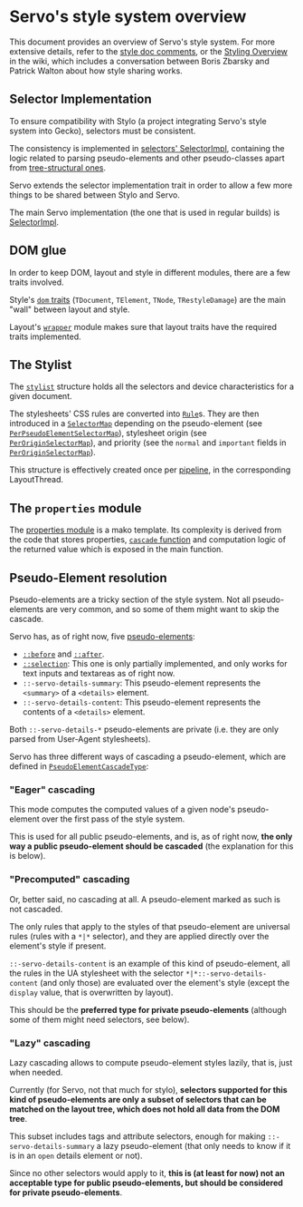 <!-- TODO: needs copyediting -->

# Servo's style system overview

This document provides an overview of Servo's style system.
For more extensive details, refer to the [style doc comments][style-doc], or the [Styling Overview][wiki-styling-overview] in the wiki, which includes a conversation between Boris Zbarsky and Patrick Walton about how style sharing works.

<a name="selector-impl"></a>
## Selector Implementation

To ensure compatibility with Stylo (a project integrating Servo's style system into Gecko), selectors must be consistent.

The consistency is implemented in [selectors' SelectorImpl][selector-impl], containing the logic related to parsing pseudo-elements and other pseudo-classes apart from [tree-structural ones][tree-structural-pseudo-classes].

Servo extends the selector implementation trait in order to allow a few more things to be shared between Stylo and Servo.

The main Servo implementation (the one that is used in regular builds) is [SelectorImpl][servo-selector-impl].

<a name="dom-glue"></a>
## DOM glue

In order to keep DOM, layout and style in different modules, there are a few traits involved.

Style's [`dom` traits][style-dom-traits] (`TDocument`, `TElement`, `TNode`, `TRestyleDamage`) are the main "wall" between layout and style.

Layout's [`wrapper`][layout-wrapper] module makes sure that layout traits have the required traits implemented.

<a name="stylist"></a>
## The Stylist

The [`stylist`][stylist] structure holds all the selectors and device characteristics for a given document.

The stylesheets' CSS rules are converted into [`Rule`][selectors-rule]s.
They are then introduced in a [`SelectorMap`][selectors-selectormap] depending on the pseudo-element (see [`PerPseudoElementSelectorMap`][per-pseudo-selectormap]), stylesheet origin (see [`PerOriginSelectorMap`][per-origin-selectormap]), and priority (see the `normal` and `important` fields in [`PerOriginSelectorMap`][per-origin-selectormap]).

This structure is effectively created once per [pipeline][docs-pipeline], in the corresponding LayoutThread.

<a name="properties"></a>
## The `properties` module

The [properties module][properties-module] is a mako template.
Its complexity is derived from the code that stores properties, [`cascade` function][properties-cascade-fn] and computation logic of the returned value which is exposed in the main function.

<a name="pseudo-elements"></a>
## Pseudo-Element resolution

Pseudo-elements are a tricky section of the style system.
Not all pseudo-elements are very common, and so some of them might want to skip the cascade.

Servo has, as of right now, five [pseudo-elements][servo-pseudo-elements]:

 * [`::before`][mdn-pseudo-before] and [`::after`][mdn-pseudo-after].
 * [`::selection`][mdn-pseudo-selection]: This one is only partially implemented, and only works for text inputs and textareas as of right now.
 * `::-servo-details-summary`: This pseudo-element represents the `<summary>` of a `<details>` element.
 * `::-servo-details-content`: This pseudo-element represents the contents of a `<details>` element.

Both `::-servo-details-*` pseudo-elements are private (i.e. they are only parsed from User-Agent stylesheets).

Servo has three different ways of cascading a pseudo-element, which are defined in [`PseudoElementCascadeType`][pseudo-cascade-type]:

<a name="pe-cascading-eager"></a>
### "Eager" cascading

This mode computes the computed values of a given node's pseudo-element over the first pass of the style system.

This is used for all public pseudo-elements, and is, as of right now, **the only way a public pseudo-element should be cascaded** (the explanation for this is below).

<a name="pe-cascading-precomputed"></a>
### "Precomputed" cascading

Or, better said, no cascading at all.
A pseudo-element marked as such is not cascaded.

The only rules that apply to the styles of that pseudo-element are universal rules (rules with a `*|*` selector), and they are applied directly over the element's style if present.

`::-servo-details-content` is an example of this kind of pseudo-element, all the rules in the UA stylesheet with the selector `*|*::-servo-details-content` (and only those) are evaluated over the element's style (except the `display` value, that is overwritten by layout).

This should be the **preferred type for private pseudo-elements** (although some of them might need selectors, see below).

<a name="pe-cascading-lazy"></a>
### "Lazy" cascading

Lazy cascading allows to compute pseudo-element styles lazily, that is, just when needed.

Currently (for Servo, not that much for stylo), **selectors supported for this kind of pseudo-elements are only a subset of selectors that can be matched on the layout tree, which does not hold all data from the DOM tree**.

This subset includes tags and attribute selectors, enough for making `::-servo-details-summary` a lazy pseudo-element (that only needs to know if it is in an `open` details element or not).

Since no other selectors would apply to it, **this is (at least for now) not an acceptable type for public pseudo-elements, but should be considered for private pseudo-elements**.

[style-doc]: https://doc.servo.org/style/index.html
[wiki-styling-overview]: https://github.com/servo/servo/wiki/Styling-overview
[selector-impl]: https://doc.servo.org/selectors/parser/trait.SelectorImpl.html
[selector-impl-ext]: https://doc.servo.org/style/selector_parser/trait.SelectorImplExt.html
[servo-selector-impl]: https://doc.servo.org/style/servo/selector_parser/struct.SelectorImpl.html
[tree-structural-pseudo-classes]: https://www.w3.org/TR/selectors4/#structural-pseudos
[style-dom-traits]: https://doc.servo.org/style/dom/index.html
[layout-wrapper]: https://doc.servo.org/layout/wrapper/index.html
[pseudo-cascade-type]: https://doc.servo.org/style/selector_parser/enum.PseudoElementCascadeType.html
[servo-pseudo-elements]: https://doc.servo.org/style/servo/selector_parser/enum.PseudoElement.html
[mdn-pseudo-before]: https://developer.mozilla.org/en/docs/Web/CSS/::before
[mdn-pseudo-after]: https://developer.mozilla.org/en/docs/Web/CSS/::after
[mdn-pseudo-selection]: https://developer.mozilla.org/en/docs/Web/CSS/::selection
[stylist]: https://doc.servo.org/style/stylist/struct.Stylist.html
[selectors-selectormap]: https://doc.servo.org/style/selector_map/struct.SelectorMap.html
[selectors-rule]: https://doc.servo.org/style/stylist/struct.Rule.html
[per-pseudo-selectormap]: https://doc.servo.org/style/selector_parser/struct.PerPseudoElementMap.html
[per-origin-selectormap]: https://doc.servo.org/style/stylist/struct.PerOriginSelectorMap.html
[docs-pipeline]: https://book.servo.org/old/glossary.html#pipeline
[properties-module]: https://doc.servo.org/style/properties/index.html
[properties-cascade-fn]: https://doc.servo.org/style/properties/cascade/fn.cascade.html
